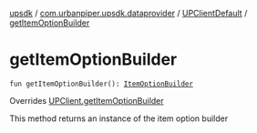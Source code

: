 [upsdk](../../index.md) / [com.urbanpiper.upsdk.dataprovider](../index.md) / [UPClientDefault](index.md) / [getItemOptionBuilder](./get-item-option-builder.md)

# getItemOptionBuilder

`fun getItemOptionBuilder(): `[`ItemOptionBuilder`](../-item-option-builder/index.md)

Overrides [UPClient.getItemOptionBuilder](../-u-p-client/get-item-option-builder.md)

This method returns an instance of the item option builder

